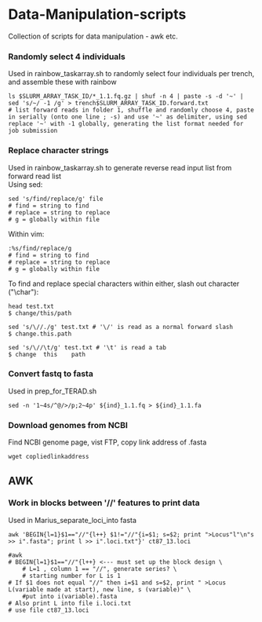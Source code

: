 # Data-Manipulation-scripts
Collection of scripts for data manipulation - awk etc.   

   
### Randomly select 4 individuals  
Used in rainbow_taskarray.sh to randomly select four individuals per trench, and assemble these with rainbow  
```
ls $SLURM_ARRAY_TASK_ID/*_1.1.fq.gz | shuf -n 4 | paste -s -d '~' | sed 's/~/ -1 /g' > trench$SLURM_ARRAY_TASK_ID.forward.txt
# list forward reads in folder 1, shuffle and randomly choose 4, paste in serially (onto one line ; -s) and use '~' as delimiter, using sed replace '~' with -1 globally, generating the list format needed for job submission
```

### Replace character strings
Used in rainbow_taskarray.sh to generate reverse read input list from forward read list  
Using sed:
```
sed 's/find/replace/g' file
# find = string to find
# replace = string to replace
# g = globally within file
```
Within vim:
```
:%s/find/replace/g
# find = string to find
# replace = string to replace
# g = globally within file
```
To find and replace special characters within either, slash out character ("\char"):   
```
head test.txt
$ change/this/path

sed 's/\//./g' test.txt # '\/' is read as a normal forward slash
$ change.this.path

sed 's/\//\t/g' test.txt # '\t' is read a tab
$ change  this    path
```
### Convert fastq to fasta
Used in prep_for_TERAD.sh  
```
sed -n '1~4s/^@/>/p;2~4p' ${ind}_1.1.fq > ${ind}_1.1.fa
```

### Download genomes from NCBI
Find NCBI genome page, vist FTP, copy link address of .fasta
```
wget copliedlinkaddress
```

## AWK
### Work in blocks between '//' features to print data
Used in Marius_separate_loci_into fasta  
```
awk 'BEGIN{l=1}$1=="//"{l++} $1!="//"{i=$1; s=$2; print ">Locus"l"\n"s >> i".fasta"; print l >> i".loci.txt"}' ct87_13.loci

#awk 
# BEGIN{l=1}$1=="//"{l++} <--- must set up the block design \
	# L=1 , column 1 == "//", generate series? \
	# starting number for L is 1
# If $1 does not equal "//" then i=$1 and s=$2, print " >Locus L(variable made at start), new line, s (variable)" \
	#put into i(variable).fasta 
# Also print L into file i.loci.txt
# use file ct87_13.loci
```
